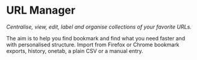 # URL Manager

_Centralise, view, edit, label and organise collections of your favorite URLs._

The aim is to help you find bookmark and find what you need faster and with personalised structure. Import from Firefox or Chrome bookmark exports, history, onetab, a plain CSV or a manual entry.

